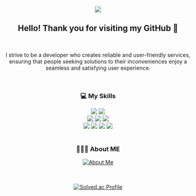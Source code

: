<div align=center>
  <img src="https://capsule-render.vercel.app/api?type=waving&color=a3cca3&height=200&section=header&text=kdmstj%20Github&fontSize=30&fontColor=454440&animation=fadeIn&fontAlign=75&fontAlignY=40" />
</div>
<div align=center>
	<h2> Hello! Thank you for visiting my GitHub 🥳</h2>
</div>

<br>
<div align=center>
	<p> I strive to be a developer who creates reliable and user-friendly services, </br>ensuring that people seeking solutions to their inconveniences enjoy a seamless and satisfying user experience.</p>
</div>


<br>
<div align=center>
	<h3> 💻 My Skills </h3>
</div>
<div align="center">
	<img src="https://img.shields.io/badge/Java-007396?style=flat&logo=Conda-Forge&logoColor=white" />
	<img src="https://img.shields.io/badge/Kotlin-7F52FF?style=flat&logo=Kotlin&logoColor=white" />
	<br>
	<img src="https://img.shields.io/badge/Spring-6DB33F?style=flat&logo=Spring&logoColor=white" />
	<img src="https://img.shields.io/badge/SpringBoot-6DB33F?style=flat&logo=SpringBoot&logoColor=white" />
	<img src="https://img.shields.io/badge/SpringSecurity-6DB33F?style=flat&logo=SpringSecurity&logoColor=white" />
	<br>
	<img src="https://img.shields.io/badge/MySQL-4479A1?style=flat&logo=MySQL&logoColor=white" />
	<img src="https://img.shields.io/badge/Linux-FCC624?style=flat&logo=Linux&logoColor=white" />
	<img src="https://img.shields.io/badge/AmazonAws-232F3E?style=flat&logo=amazonaws&logoColor=white" />
  	<img src="https://img.shields.io/badge/Docker-2496ED?style=flat-square&logo=Docker&logoColor=white" />	
</div>

<br>
<div align=center>
	<h3> 👩🏻‍💻 About ME </h3>
	<a href="https://drive.google.com/file/d/1ILIT8nF7PQgbcJu0Q-6oRzXpW2BdoGGD/view?usp=sharing" target="_blank">
    	<img src="https://img.shields.io/badge/About.Me-00A98F?style=flat&logoColor=white" alt="About Me"/>
	</a>    
</div>


<br>
<br>
<div align=center>
	
[![Solved.ac Profile](http://mazassumnida.wtf/api/v2/generate_badge?boj=rkddmstj429)](https://solved.ac/rkddmstj429/)
</div



